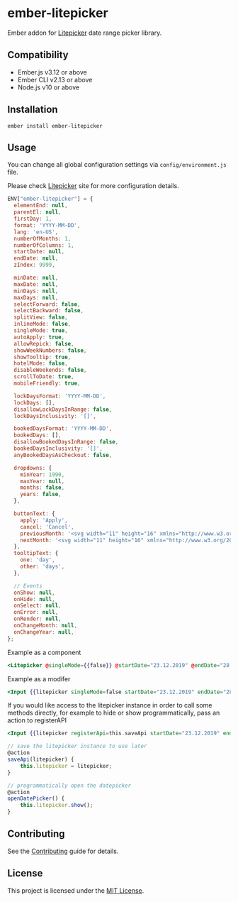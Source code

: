ember-litepicker
==============================================================================

Ember addon for [Litepicker](https://github.com/wakirin/Litepicker/) date range picker library.


Compatibility
------------------------------------------------------------------------------

* Ember.js v3.12 or above
* Ember CLI v2.13 or above
* Node.js v10 or above


Installation
------------------------------------------------------------------------------

```
ember install ember-litepicker
```


Usage
------------------------------------------------------------------------------

You can change all global configuration settings via `config/environment.js` file.

Please check [Litepicker](https://wakirin.github.io/Litepicker/) site for more configuration details.

```javascript
ENV["ember-litepicker"] = {
  elementEnd: null,
  parentEl: null,
  firstDay: 1,
  format: 'YYYY-MM-DD',
  lang: 'en-US',
  numberOfMonths: 1,
  numberOfColumns: 1,
  startDate: null,
  endDate: null,
  zIndex: 9999,

  minDate: null,
  maxDate: null,
  minDays: null,
  maxDays: null,
  selectForward: false,
  selectBackward: false,
  splitView: false,
  inlineMode: false,
  singleMode: true,
  autoApply: true,
  allowRepick: false,
  showWeekNumbers: false,
  showTooltip: true,
  hotelMode: false,
  disableWeekends: false,
  scrollToDate: true,
  mobileFriendly: true,

  lockDaysFormat: 'YYYY-MM-DD',
  lockDays: [],
  disallowLockDaysInRange: false,
  lockDaysInclusivity: '[]',

  bookedDaysFormat: 'YYYY-MM-DD',
  bookedDays: [],
  disallowBookedDaysInRange: false,
  bookedDaysInclusivity: '[]',
  anyBookedDaysAsCheckout: false,

  dropdowns: {
    minYear: 1990,
    maxYear: null,
    months: false,
    years: false,
  },

  buttonText: {
    apply: 'Apply',
    cancel: 'Cancel',
    previousMonth: '<svg width="11" height="16" xmlns="http://www.w3.org/2000/svg"><path d="M7.919 0l2.748 2.667L5.333 8l5.334 5.333L7.919 16 0 8z" fill-rule="nonzero"/></svg>',
    nextMonth: '<svg width="11" height="16" xmlns="http://www.w3.org/2000/svg"><path d="M2.748 16L0 13.333 5.333 8 0 2.667 2.748 0l7.919 8z" fill-rule="nonzero"/></svg>',
  },
  tooltipText: {
    one: 'day',
    other: 'days',
  },

  // Events
  onShow: null,
  onHide: null,
  onSelect: null,
  onError: null,
  onRender: null,
  onChangeMonth: null,
  onChangeYear: null,
};

```
Example as a component

``` handlebars
<Litepicker @singleMode={{false}} @startDate="23.12.2019" @endDate="28.12.2019" autocomplete="off" />
```

Example as a modifer

``` handlebars
<Input {{litepicker singleMode=false startDate="23.12.2019" endDate="28.12.2019" autocomplete="off"}} />
```

If you would like access to the litepicker instance in order to call some methods directly, for example to hide or show 
programmatically, pass an action to registerAPI
```handlebars
<Input {{litepicker registerApi=this.saveApi startDate="23.12.2019" endDate="28.12.2019" autocomplete="off"}} />
```
```javascript
// save the litepicker instance to use later
@action
saveApi(litepicker) {
    this.litepicker = litepicker;
}

// programmatically open the datepicker 
@action
openDatePicker() {
    this.litepicker.show();
}
```

Contributing
------------------------------------------------------------------------------

See the [Contributing](CONTRIBUTING.md) guide for details.


License
------------------------------------------------------------------------------

This project is licensed under the [MIT License](LICENSE.md).
